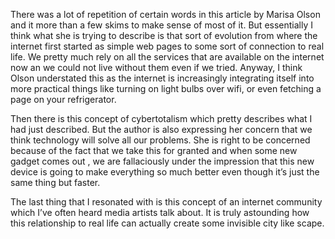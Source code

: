 There was a lot of repetition of certain words in this article by Marisa Olson and it more than a few skims to make sense of most of it.  But essentially I think what she is trying to describe is that sort of evolution from where the internet first started as simple web pages to some sort of connection to real life.  We pretty much rely on all the services that are available on the internet now an we could not live without them even if we tried.  Anyway, I think Olson understated this as the internet is increasingly integrating itself into more practical things like turning on light bulbs over wifi, or even fetching a page on your refrigerator.  

Then there is this concept of cybertotalism which pretty describes what I had just described.  But the author is also expressing her concern that we think technology will solve all our problems.  She is right to be concerned because of the fact that we take this for granted and when some new gadget comes out , we are fallaciously under the impression that this new device is going to make everything so much better even though it’s just the same thing but faster.

The last thing that I resonated with is this concept of an internet community which I’ve often heard media artists talk about.  It is truly astounding how this relationship to real life can actually create some invisible city like scape.  
